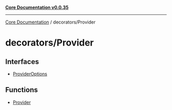 [**Core Documentation v0.0.35**](../../README.md)

***

[Core Documentation](../../modules.md) / decorators/Provider

# decorators/Provider

## Interfaces

- [ProviderOptions](interfaces/ProviderOptions.md)

## Functions

- [Provider](functions/Provider.md)
